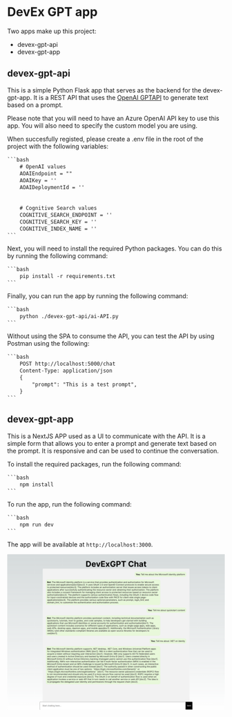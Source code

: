 # DevEx GPT app

Two apps make up this project:

- devex-gpt-api
- devex-gpt-app

## devex-gpt-api

This is a simple Python Flask app that serves as the backend for the devex-gpt-app. It is a REST API that uses the [OpenAI GPTAPI](https://learn.microsoft.com/en-us/azure/ai-services/openai/use-your-data-quickstart?tabs=command-line%2Cpython&pivots=programming-language-python) to generate text based on a prompt.

Please note that you will need to have an Azure OpenAI API key to use this app. You will also need to specify the custom model you are using.

When succesfully registed, please create a .env file in the root of the project with the following variables:

    ```bash
        # OpenAI values
        AOAIEndpoint = ""
        AOAIKey = ''
        AOAIDeploymentId = ''
        
        
        # Cognitive Search values
        COGNITIVE_SEARCH_ENDPOINT = ''
        COGNITIVE_SEARCH_KEY = ''
        COGNITIVE_INDEX_NAME = ''
    ```

Next, you will need to install the required Python packages. You can do this by running the following command:

    ```bash
        pip install -r requirements.txt
    ```

Finally, you can run the app by running the following command:

    ```bash
        python ./devex-gpt-api/ai-API.py
    ```

Without using the SPA to consume the API, you can test the API by using Postman using the following:

    ```bash
        POST http://localhost:5000/chat
        Content-Type: application/json
        {
            "prompt": "This is a test prompt",
        }
    ```

## devex-gpt-app

This is a NextJS APP used as a UI to communicate with the API. It is a simple form that allows you to enter a prompt and generate text based on the prompt. It is responsive and can be used to continue the conversation.

To install the required packages, run the following command:

    ```bash
        npm install
    ```

To run the app, run the following command:

    ```bash
        npm run dev
    ```

The app will be available at `http://localhost:3000`.

![Screenshof of chat app](./media/devex-gpt-chat.png)